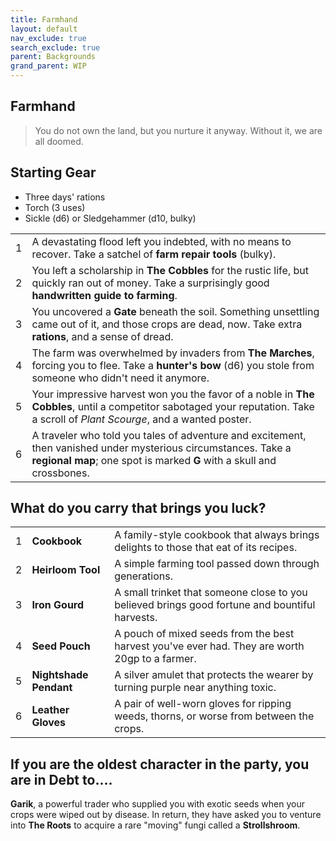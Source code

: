 ```yaml
---
title: Farmhand
layout: default
nav_exclude: true
search_exclude: true
parent: Backgrounds
grand_parent: WIP
---
```



## Farmhand

> You do not own the land, but you nurture it anyway. Without it, we are all doomed.

## Starting Gear

- Three days' rations
- Torch (3 uses)
- Sickle (d6) or Sledgehammer (d10, bulky)

|     |                                                                                                                                                                                         |
| --- | --------------------------------------------------------------------------------------------------------------------------------------------------------------------------------------- |
| 1   | A devastating flood left you indebted, with no means to recover. Take a satchel of **farm repair tools** (bulky).                                                                       |
| 2   | You left a scholarship in **The Cobbles** for the rustic life, but quickly ran out of money. Take a surprisingly good **handwritten guide to farming**.                                 |
| 3   | You uncovered a **Gate** beneath the soil. Something unsettling came out of it, and those crops are dead, now. Take extra **rations**, and a sense of dread.                            |
| 4   | The farm was overwhelmed by invaders from **The Marches**, forcing you to flee. Take a **hunter's bow** (d6) you stole from someone who didn't need it anymore.                         |
| 5   | Your impressive harvest won you the favor of a noble in **The Cobbles**, until a competitor sabotaged your reputation. Take a scroll of _Plant Scourge_, and a wanted poster.           |
| 6   | A traveler who told you tales of adventure and excitement, then vanished under mysterious circumstances. Take a **regional map**; one spot is marked **G** with a skull and crossbones. |


## What do you carry that brings you luck?

|     |                        |                                                                                                |
| --- | ---------------------- | ---------------------------------------------------------------------------------------------- |
| 1   | **Cookbook**           | A family-style cookbook that always brings delights to those that eat of its recipes.          |
| 2   | **Heirloom Tool**      | A simple farming tool passed down through generations.                                         |
| 3   | **Iron Gourd**         | A small trinket that someone close to you believed brings good fortune and bountiful harvests. |
| 4   | **Seed Pouch**         | A pouch of mixed seeds from the best harvest you've ever had. They are worth 20gp to a farmer. |
| 5   | **Nightshade Pendant** | A silver amulet that protects the wearer by turning purple near anything toxic.                |
| 6   | **Leather Gloves**     | A pair of well-worn gloves for ripping weeds, thorns, or worse from between the crops.         |

## If you are the oldest character in the party, you are in Debt to....

**Garik**, a powerful trader who supplied you with exotic seeds when your crops were wiped out by disease. In return, they have asked you to venture into **The Roots** to acquire a rare "moving" fungi called a **Strollshroom**.  